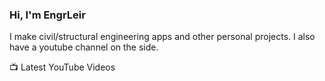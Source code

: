 ### Hi, I'm EngrLeir

I make civil/structural engineering apps and other personal projects. I also have a youtube channel on the side.

📺 Latest YouTube Videos
<!-- YOUTUBE:START -->
<!-- YOUTUBE:END -->